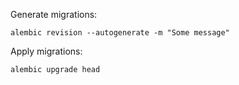 Generate migrations:

`alembic revision --autogenerate -m "Some message"`


Apply migrations:

`alembic upgrade head`